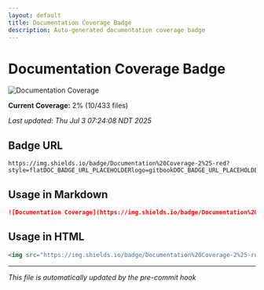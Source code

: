 ```yaml
---
layout: default
title: Documentation Coverage Badge
description: Auto-generated documentation coverage badge
---
```


# Documentation Coverage Badge

![Documentation Coverage](https://img.shields.io/badge/Documentation%20Coverage-2%25-red?style=flatDOC_BADGE_URL_PLACEHOLDERlogo=gitbookDOC_BADGE_URL_PLACEHOLDERlogoColor=white)

**Current Coverage:** 2% (10/433 files)

*Last updated: Thu Jul  3 07:24:08 NDT 2025*

## Badge URL

```
https://img.shields.io/badge/Documentation%20Coverage-2%25-red?style=flatDOC_BADGE_URL_PLACEHOLDERlogo=gitbookDOC_BADGE_URL_PLACEHOLDERlogoColor=white
```

## Usage in Markdown

```markdown
![Documentation Coverage](https://img.shields.io/badge/Documentation%20Coverage-2%25-red?style=flatDOC_BADGE_URL_PLACEHOLDERlogo=gitbookDOC_BADGE_URL_PLACEHOLDERlogoColor=white)
```

## Usage in HTML

```html
<img src="https://img.shields.io/badge/Documentation%20Coverage-2%25-red?style=flatDOC_BADGE_URL_PLACEHOLDERlogo=gitbookDOC_BADGE_URL_PLACEHOLDERlogoColor=white" alt="Documentation Coverage 2%" />
```

---
*This file is automatically updated by the pre-commit hook*

